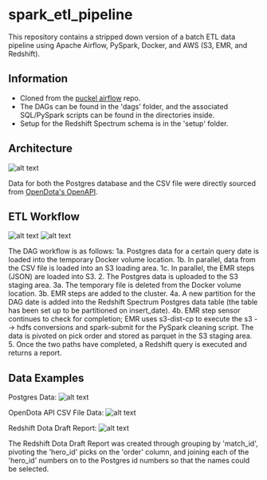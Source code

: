 # spark_etl_pipeline
This repository contains a stripped down version of a batch ETL data pipeline using Apache Airflow, PySpark, Docker, and AWS (S3, EMR, and Redshift).

## Information

* Cloned from the [puckel airflow](https://github.com/puckel/docker-airflow) repo.
* The DAGs can be found in the 'dags' folder, and the associated SQL/PySpark scripts can be found in the directories inside.
* Setup for the Redshift Spectrum schema is in the 'setup' folder.

## Architecture

![alt text](https://github.com/rrctx/spark_etl_pipeline/blob/master/README_images/architecture.png?raw=true)

Data for both the Postgres database and the CSV file were directly sourced from [OpenDota's OpenAPI](https://docs.opendota.com/).

## ETL Workflow

![alt text](https://github.com/rrctx/spark_etl_pipeline/blob/master/README_images/ETLflowoperators.png?raw=true)
![alt text](https://github.com/rrctx/spark_etl_pipeline/blob/master/README_images/ETLflow.png?raw=true)

The DAG workflow is as follows:
1a. Postgres data for a certain query date is loaded into the temporary Docker volume location.
1b. In parallel, data from the CSV file is loaded into an S3 loading area.
1c. In parallel, the EMR steps (JSON) are loaded into S3.
2. The Postgres data is uploaded to the S3 staging area.
3a. The temporary file is deleted from the Docker volume location.
3b. EMR steps are added to the cluster.
4a. A new partition for the DAG date is added into the Redshift Spectrum Postgres data table (the table has been set up to be partitioned on insert_date).
4b. EMR step sensor continues to check for completion; EMR uses s3-dist-cp to execute the s3 --> hdfs conversions and spark-submit for the PySpark cleaning script. The data is pivoted on pick order and stored as parquet in the S3 staging area.
5. Once the two paths have completed, a Redshift query is executed and returns a report.

## Data Examples

Postgres Data: 
![alt text](https://github.com/rrctx/spark_etl_pipeline/blob/master/README_images/heroesdmexample.png?raw=true)

OpenDota API CSV File Data:
![alt text](https://github.com/rrctx/spark_etl_pipeline/blob/master/README_images/draftexample.png?raw=true)

Redshift Dota Draft Report:
![alt text](https://github.com/rrctx/spark_etl_pipeline/blob/master/README_images/dotadraftreportexample.png)

The Redshift Dota Draft Report was created through grouping by 'match_id', pivoting the 'hero_id' picks on the 'order' column, and joining each of the 'hero_id' numbers on to the Postgres id numbers so that the names could be selected.
